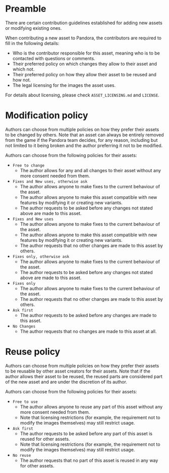 # Preamble

There are certain contribution guidelines established for adding new assets or modifying existing ones.

When contributing a new asset to Pandora, the contributors are required to fill in the following details:
 - Who is the contributor responsible for this asset, meaning who is to be contacted with questions or comments.
 - Their preferred policy on which changes they allow to their asset and which not.
 - Their preferred policy on how they allow their asset to be reused and how not.
 - The legal licensing for the images the asset uses.

For details about licensing, please check `ASSET_LICENSING.md` and `LICENSE`.

# Modification policy

Authors can choose from multiple policies on how they prefer their assets to be changed by others. Note that an asset can always be entirely removed from the game if the Pandora team decides, for any reason, including but not limited to it being broken and the author preferring it not to be modified.

Authors can choose from the following policies for their assets:
- `Free to change`
  - The author allows for any and all changes to their asset without any more consent needed from them.
- `Fixes and New uses, otherwise ask`
  - The author allows anyone to make fixes to the current behaviour of the asset.
  - The author allows anyone to make this asset compatible with new features by modifying it or creating new variants.
  - The author requests to be asked before any changes not stated above are made to this asset.
- `Fixes and New uses`
  - The author allows anyone to make fixes to the current behaviour of the asset.
  - The author allows anyone to make this asset compatible with new features by modifying it or creating new variants.
  - The author requests that no other changes are made to this asset by others.
- `Fixes only, otherwise ask`
  - The author allows anyone to make fixes to the current behaviour of the asset.
  - The author requests to be asked before any changes not stated above are made to this asset.
- `Fixes only`
  - The author allows anyone to make fixes to the current behaviour of the asset.
  - The author requests that no other changes are made to this asset by others.
- `Ask first`
  - The author requests to be asked before any changes are made to this asset.
- `No Changes`
  - The author requests that no changes are made to this asset at all.

# Reuse policy

Authors can choose from multiple policies on how they prefer their assets to be reusable by other asset creators for their assets. Note that if the author allows their asset to be reused, the reused parts are considered part of the new asset and are under the discretion of its author.

Authors can choose from the following policies for their assets:
- `Free to use`
  - The author allows anyone to reuse any part of this asset without any more consent needed from them.
  - Note that licensing restrictions (for example, the requirement not to modify the images themselves) may still restrict usage.
- `Ask first`
  - The author requests to be asked before any part of this asset is reused for other assets.
  - Note that licensing restrictions (for example, the requirement not to modify the images themselves) may still restrict usage.
- `No reuse`
  - The author requests that no part of this asset is reused in any way for other assets.
